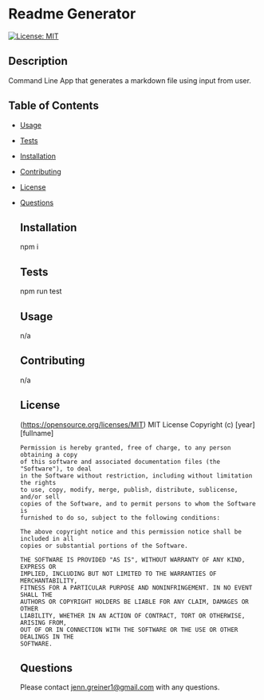 # Readme Generator
  [![License: MIT](https://img.shields.io/badge/License-MIT-yellow.svg)](https://opensource.org/licenses/MIT)

  ## Description
  Command Line App that generates a markdown file using input from user.

  ## Table of Contents
* [Usage](#Usage)
* [Tests](#Tests)
* [Installation](#installation)
* [Contributing](#contributing)
* [License](#license)
* [Questions](#questions)

  ## Installation
  npm i

  ## Tests
  npm run test

  ## Usage
  n/a

  ## Contributing
  n/a

  ## License
  (https://opensource.org/licenses/MIT)
  MIT License
      Copyright (c) [year] [fullname]
      
      Permission is hereby granted, free of charge, to any person obtaining a copy
      of this software and associated documentation files (the "Software"), to deal
      in the Software without restriction, including without limitation the rights
      to use, copy, modify, merge, publish, distribute, sublicense, and/or sell
      copies of the Software, and to permit persons to whom the Software is
      furnished to do so, subject to the following conditions:
      
      The above copyright notice and this permission notice shall be included in all
      copies or substantial portions of the Software.
      
      THE SOFTWARE IS PROVIDED "AS IS", WITHOUT WARRANTY OF ANY KIND, EXPRESS OR
      IMPLIED, INCLUDING BUT NOT LIMITED TO THE WARRANTIES OF MERCHANTABILITY,
      FITNESS FOR A PARTICULAR PURPOSE AND NONINFRINGEMENT. IN NO EVENT SHALL THE
      AUTHORS OR COPYRIGHT HOLDERS BE LIABLE FOR ANY CLAIM, DAMAGES OR OTHER
      LIABILITY, WHETHER IN AN ACTION OF CONTRACT, TORT OR OTHERWISE, ARISING FROM,
      OUT OF OR IN CONNECTION WITH THE SOFTWARE OR THE USE OR OTHER DEALINGS IN THE
      SOFTWARE.

  ## Questions
  Please contact <jenn.greiner1@gmail.com> with any questions. 
